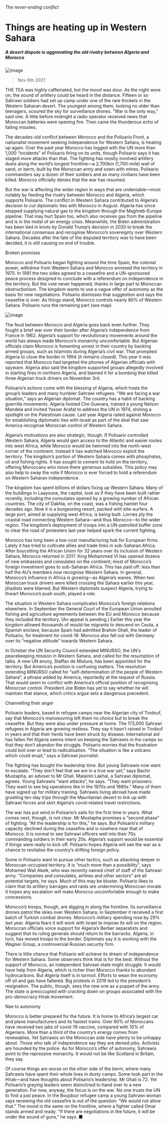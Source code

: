###### The never-ending conflict
# Things are heating up in Western Sahara 
##### A desert dispute is aggravating the old rivalry between Algeria and Morocco 
![image](images/20211106_MAP001_0.jpg) 
> Nov 6th 2021 
THE TEA was highly caffeinated, but the mood was dour. As the night wore on, the sound of artillery could be heard in the distance. Fifteen or so Sahrawi soldiers had set up camp under one of the rare thickets in the Western Saharan desert. The youngest among them, looking no older than teenagers, scoured the sky for surveillance drones. “War is the only way,” said one. A little before midnight a radio operator received news that Moroccan batteries were opening fire. Then came the thunderous echo of falling missiles.
The decades-old conflict between Morocco and the Polisario Front, a nationalist movement seeking independence for Western Sahara, is heating up again. Over the past year Morocco has logged with the UN more than 1,000 “incidents” of Polisario firing on its units, though Polisario says it has staged more attacks than that. The fighting has mostly involved artillery duels along the world’s longest frontline—a 2,700km (1,700-mile) wall of sand, or berm, built by the Moroccan army and sown with mines. Polisario commanders say a dozen of their soldiers and as many civilians have been killed. Morocco officially denies that the war has resumed.

But the war is affecting the wider region in ways that are undeniable—most notably by feeding the rivalry between Morocco and Algeria, which supports Polisario. The conflict in Western Sahara contributed to Algeria’s decision to cut diplomatic ties with Morocco in August. Algeria has since stopped supplying natural gas to the kingdom through the Maghreb-Europe pipeline. That may hurt Spain too, which also receives gas from the pipeline and is in the midst of an energy crisis. Meanwhile, the Biden administration has been tied in knots by Donald Trump’s decision in 2020 to break the international consensus and recognise Morocco’s sovereignty over Western Sahara. Decades after the fate of the disputed territory was to have been decided, it is still causing no end of trouble.
Broken promises
Morocco and Polisario began fighting around the time Spain, the colonial power, withdrew from Western Sahara and Morocco annexed the territory in 1975. In 1991 the two sides agreed to a ceasefire and a UN-sponsored peace process designed to conclude with a referendum on independence in the territory. But the vote never happened, thanks in large part to Moroccan obstructionism. The kingdom wants to use a vague offer of autonomy as the basis for new negotiations. Polisario dismisses that suggestion and says the ceasefire is over. As things stand, Morocco controls nearly 80% of Western Sahara. Polisario runs the remaining part (see map).
![image](images/20211106_MAM923.png) 

The feud between Morocco and Algeria goes back even further. They fought a brief war over their border after Algeria’s independence from France in 1962. Algeria’s support for revolutionary movements around the world has always made Morocco’s monarchy uncomfortable. But Algerian officials claim Morocco is fomenting unrest in their country by backing armed groups, such as Islamists during Algeria’s civil war. That prompted Algeria to close the border in 1994 (it remains closed). This year it was reported that Morocco had targeted the phones of Algerian officials with spyware. Algeria also said the kingdom supported groups allegedly involved in starting fires in northern Algeria, and blamed it for a bombing that killed three Algerian truck drivers on November 3rd.
Polisario’s actions come with the blessing of Algeria, which hosts the group’s leaders and many humbler Sahrawi refugees. “We are facing a war situation,” says an Algerian diplomat. The country has a habit of backing guerrilla movements. Algeria hosted Che Guevara, trained a young Nelson Mandela and invited Yasser Arafat to address the UN in 1974, shining a spotlight on the Palestinian cause. Last year Algeria railed against Morocco for establishing diplomatic ties with Israel as part of the deal that saw America recognise Moroccan control of Western Sahara.
Algeria’s motivations are also strategic, though. If Polisario controlled Western Sahara, Algeria would gain access to the Atlantic and easier routes into west Africa, while Morocco would be hemmed into the north-west corner of the continent. Instead it has watched Morocco exploit the territory. The kingdom’s portion of Western Sahara comes with phosphates, oil and fishing rights. It has sought to cement its hold on the territory, offering Moroccans who move there generous subsidies. This policy may also help to sway the vote if Morocco is ever forced to hold a referendum on Western Saharan independence.
The kingdom has spent billions of dollars fixing up Western Sahara. Many of the buildings in Laayoune, the capital, look as if they have been built rather recently, including the consulates opened by a growing number of African countries. The city of Dakhla, on the coast, was a fishing hamlet four decades ago. Now it is a burgeoning resort, packed with kite-surfers. A large port, aimed at supplying west Africa, is being built. Lorries ply the coastal road connecting Western Sahara—and thus Morocco—to the wider region. The kingdom’s deployment of troops into a UN-patrolled buffer zone to clear the road of protesters last year helped spark the current fighting.
Morocco has long been a low-cost manufacturing hub for European firms. Lately it has tried to cultivate allies and trade links in sub-Saharan Africa. After boycotting the African Union for 32 years over its inclusion of Western Sahara, Morocco returned in 2017. King Mohammed VI has opened dozens of new embassies and consulates on the continent; most of Morocco’s foreign investment goes to sub-Saharan Africa. This has paid off: less than half the AU’s members now recognise Western Sahara. In general, Morocco’s influence in Africa is growing—as Algeria’s wanes. When two Moroccan truck drivers were killed crossing the Sahara earlier this year, jihadists were blamed. But Western diplomats suspect Algeria, trying to thwart Morocco’s push south, played a role.
The situation in Western Sahara complicates Morocco’s foreign relations elsewhere. In September the General Court of the European Union annulled fishing and agriculture agreements between the EU and Morocco because they included the territory. (An appeal is pending.) Earlier this year the kingdom allowed thousands of would-be migrants to descend on Ceuta, a Spanish enclave, because Spain had admitted Brahim Ghali, the leader of Polisario, for treatment for covid-19. Morocco also fell out with Germany over its “negative attitude” towards Western Sahara.
In October the UN Security Council extended MINURSO, the UN‘s peacekeeping mission in Western Sahara, and called for the resumption of talks. A new UN envoy, Staffan de Mistura, has been appointed for the territory. But America’s position is confusing matters. The resolution extending MINURSO called for “self-determination of the people of Western Sahara”, a phrase added by America, reportedly at the request of Russia. That would seem to conflict with America’s official position of recognising Moroccan control. President Joe Biden has yet to say whether he will maintain that stance, which critics argue sets a dangerous precedent.
Channelling their anger
Polisario leaders, based in refugee camps near the Algerian city of Tindouf, say that Morocco’s manoeuvring left them no choice but to break the ceasefire. But they were also under pressure at home. The 173,000 Sahrawi refugees in Algeria are growing restless. They say it hasn’t rained in Tindouf in years and that their herds have been struck by disease. International aid has fallen.Yet Algeria seems intent on keeping the Sahrawis in the camps so that they don’t abandon the struggle. Polisario worries that the frustration could boil over or lead to radicalisation. “The situation is like a volcano which could erupt,” says a Sahrawi journalist.
The fighting has bought the leadership time. But young Sahrawis now want to escalate. “They don’t feel that we are in a true war yet,” says Bachir Mustapha, an adviser to Mr Ghali. Malainin Lakhal, a Sahrawi diplomat, agrees. Young Sahrawis “want attacks”, he says. “They want prisoners. They want to see big operations like in the 1970s and 1980s.” Many of them have signed up for military training. Sahrawis living abroad have made gruelling ten-day trips through the Mauritanian desert to link up with Sahrawi forces and skirt Algeria’s covid-related travel restrictions.
The war has put wind in Polisario’s sails for the first time in years. What comes next, though, is not clear. Mr Mustapha promises a “second phase” of fighting. “All the leadership is for this,” he says. But Polisario’s military capacity declined during the ceasefire and is nowhere near that of Morocco. It is normal to see Sahrawi officers well into their 70s commanding soldiers in their early 20s. Algeria’s support would be essential if things were really to kick off. Polisario hopes Algeria will see the war as a chance to revitalise the country’s drifting foreign policy.
Some in Polisario want to pursue other tactics, such as attacking deeper in Moroccan-occupied territory. It is “much more than a possibility”, says Mohamed Wali Akeik, who was recently named chief of staff of the Sahrawi army. “Companies and consulates, airlines and other sectors” are all potential targets, he says. Much of this may be bluster. Polisario likes to claim that its artillery barrages and raids are undermining Moroccan morale. It hopes any escalation will make Morocco uncomfortable enough to make concessions.
Morocco’s troops, though, are digging in along the frontline. Its surveillance drones patrol the skies over Western Sahara; in September it received a first batch of Turkish combat drones. Morocco’s military spending rose by 29% last year. Algeria fears it will work with Israel to impose its will on the region. Moroccan officials voice support for Algeria’s Berber separatists and suggest that its ruling generals should return to the barracks. Algeria, in turn, has moved troops to the border. Diplomats say it is working with the Wagner Group, a controversial Russian security firm.
There is little chance that Polisario will achieve its dream of independence for Western Sahara. Some observers think that is for the best. Without the support of Morocco, an independent Sahrawi state might struggle. It would have help from Algeria, which is richer than Morocco thanks to abundant hydrocarbons. But Algeria itself is in turmoil. Efforts to wean the economy off oil and gas have faltered. Big protests in 2019 led to the president’s resignation. The public, though, sees the new one as a puppet of the army. The state is preoccupied with cracking down on groups associated with the pro-democracy Hirak movement.
Nae to autonomy
Morocco is better prepared for the future. It is home to Africa’s largest car and plane manufacturers and its fastest trains. Over 60% of Moroccans have received two jabs of covid-19 vaccine, compared with 10% of Algerians. More than a third of the country’s energy comes from renewables. Yet Sahrawis on the Moroccan side have plenty to be unhappy about. Those who talk of independence say they are denied jobs. Activists are hounded by the police. As for Morocco’s offer of autonomy, Sahrawis point to the repressive monarchy. It would not be like Scotland in Britain, they say.
Of course things are worse on the other side of the berm, where many Sahrawis have spent their whole lives in dusty camps. Some took part in the Hirak—and have thoughts about Polisario’s leadership. Mr Ghali is 72. Yet Polisario’s greying leaders seem disinclined to hand over to a new generation. For now, anyway, the focus is on the war. No one trusts the UN to find a just peace. In the Boujdour refugee camp a young Sahrawi woman says renewing the old ceasefire is out of the question: “We would not allow that.” The mood is the same on the frontline, where a fighter called Omar stands armed and ready. “If there are negotiations in the future, it will be under the sound of guns,” he says. ■

